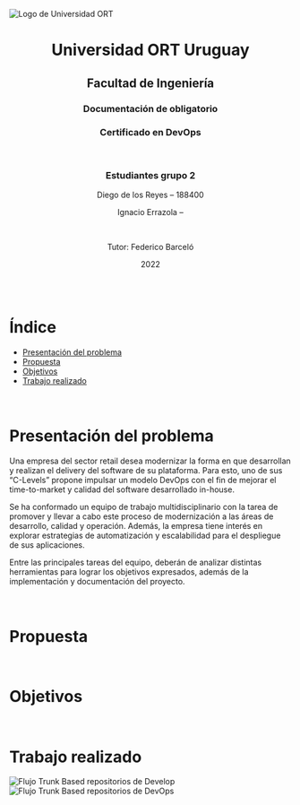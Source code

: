 ![Logo de Universidad ORT](https://drive.google.com/uc?export=view&id=1E0sLWfVQwRFCJaAwZVIDiBxF5izOp7gR)
# <h1 align = "center">Universidad ORT Uruguay</h1>
## <h2 align = "center">Facultad de Ingeniería</h2>

### <h3 align = "center">Documentación de obligatorio</h3>
### <h3 align = "center">Certificado en DevOps</h3><br>
### <h3 align = "center">Estudiantes grupo 2</h3>

<p align = "center">Diego de los Reyes – 188400</p>
<p align = "center">Ignacio Errazola – </p><br>

<p align = "center">Tutor: Federico Barceló</p>
<p align = "center">2022</p><br><br>

# Índice
- [Presentación del problema](#id1)
- [Propuesta](#id2)
- [Objetivos](#id3)
- [Trabajo realizado](#id4)


# <br> Presentación del problema <a name="id1"></a>
Una empresa del sector retail desea modernizar la forma en que desarrollan y realizan el delivery del software de su plataforma. Para esto, uno de sus “C-Levels” propone impulsar un modelo DevOps con el fin de mejorar el time-to-market y calidad del software desarrollado in-house. 

Se ha conformado un equipo de trabajo multidisciplinario con la tarea de promover y llevar a cabo este proceso de modernización a las áreas de desarrollo, calidad y operación. Además, la empresa tiene interés en explorar estrategias de automatización y escalabilidad para el despliegue de sus aplicaciones.

Entre las principales tareas del equipo, deberán de analizar distintas herramientas para lograr los objetivos expresados, además de la implementación y documentación del proyecto.

# <br> Propuesta <a name="id2"></a>
# <br> Objetivos <a name="id3"></a>
# <br> Trabajo realizado <a name="id4"></a>

![Flujo Trunk Based repositorios de Develop](https://drive.google.com/uc?export=view&id=14zBG5a4K7jeO96gkJUJWROrxfka8FtWg)
![Flujo Trunk Based repositorios de DevOps](https://drive.google.com/uc?export=view&id=1ez8H7GaJF4rPdU83DcMv26glT8Vi9lUT)



